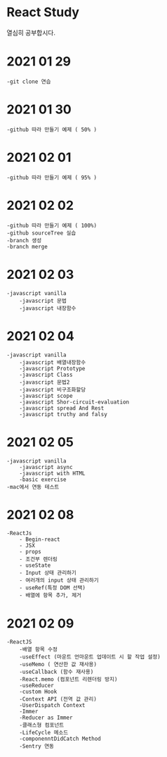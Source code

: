 # React Study

열심히 공부합시다.

# 2021 01 29

    -git clone 연습

# 2021 01 30

    -github 따라 만들기 예제 ( 50% )

# 2021 02 01

    -github 따라 만들기 예제 ( 95% )

# 2021 02 02

    -github 따라 만들기 예제 ( 100%)
    -github sourceTree 실습
    -branch 생성
    -branch merge

# 2021 02 03

    -javascript vanilla
        -javascript 문법
        -javascript 내장함수

# 2021 02 04

    -javascript vanilla
        -javascript 배열내장함수
        -javascript Prototype
        -javascript Class
        -javascript 문법2
        -javascript 비구조화할당
        -javascript scope
        -javascript Shor-circuit-evaluation
        -javascript spread And Rest
        -javascript truthy and falsy

# 2021 02 05

    -javascript vanilla
        -javascript async
        -javascript with HTML
        -basic exercise
    -mac에서 연동 테스트


# 2021 02 08

    -ReactJs
        - Begin-react
        - JSX
        - props
        - 조건부 렌더링
        - useState
        - Input 상태 관리하기
        - 여러개의 input 상태 관리하기
        - useRef(특정 DOM 선택)
        - 배열에 항목 추가, 제거

# 2021 02 09

    -ReactJS
        -배열 항목 수정
        -useEffect (마운트 언마운트 업데이트 시 할 작업 설정)
        -useMemo ( 연산한 값 재사용)
        -useCallback (함수 재사용)
        -React.memo (컴포넌트 리렌더링 방지)
        -useReducer
        -custom Hook
        -Context API (전역 값 관리)
        -UserDispatch Context
        -Immer
        -Reducer as Immer
        -클래스형 컴포넌트
        -LifeCycle 메소드
        -componenntDidCatch Method
        -Sentry 연동
